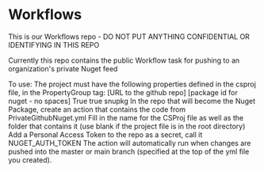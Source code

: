 # Workflows
This is our Workflows repo - DO NOT PUT ANYTHING CONFIDENTIAL OR IDENTIFYING IN THIS REPO

Currently this repo contains the public Workflow task for pushing to an organization's private Nuget feed

To use:
  The project must have the following properties defined in the csproj file, in the PropertyGroup tag:
    <RepositoryUrl>[URL to the github repo]</RepositoryUrl>
    <PackageId>[package id for nuget - no spaces]</PackageId>
    <GenerateDocumentationFile>True</GenerateDocumentationFile>
    <IncludeSymbols>true</IncludeSymbols>
    <SymbolPackageFormat>snupkg</SymbolPackageFormat>
  In the repo that will become the Nuget Package, create an action that contains the code from PrivateGithubNuget.yml
    Fill in the name for the CSProj file as well as the folder that contains it (use blank if the project file is in the root directory)
    Add a Personal Access Token to the repo as a secret, call it NUGET_AUTH_TOKEN
  The action will automatically run when changes are pushed into the master or main branch (specified at the top of the yml file you created).

